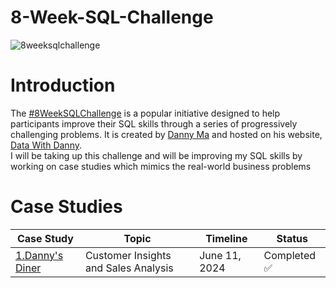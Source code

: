 # 8-Week-SQL-Challenge
![8weeksqlchallenge](https://github.com/YatinShekhar/8-Week-SQL-Challenge/assets/121398971/c89d3a5f-05e3-4819-b561-f50cecd52e25)

# Introduction

The [#8WeekSQLChallenge](https://8weeksqlchallenge.com/) is a popular initiative designed to help participants improve their SQL skills through a series of progressively challenging problems. It is created by [Danny Ma](https://linktr.ee/datawithdanny) and hosted on his website, [Data With Danny](https://www.datawithdanny.com/).\
I will be taking up this challenge and will be improving my SQL skills by working on case studies which mimics the real-world business problems


# Case Studies
Case Study | Topic | Timeline | Status
| -- | -- | -- | -- |
| [1.Danny's Diner](https://github.com/YatinShekhar/8-Week-SQL-Challenge/tree/main/Case%20Study%201%20-%20Danny's%20Diner) | Customer Insights and Sales Analysis | June 11, 2024 | Completed ✅ |
